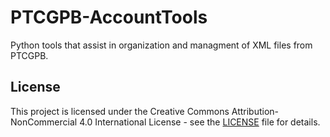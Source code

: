 # PTCGPB-AccountTools
Python tools that assist in organization and managment of XML files from PTCGPB.

## License
This project is licensed under the Creative Commons Attribution-NonCommercial 4.0 International License - see the [LICENSE](LICENSE) file for details.
